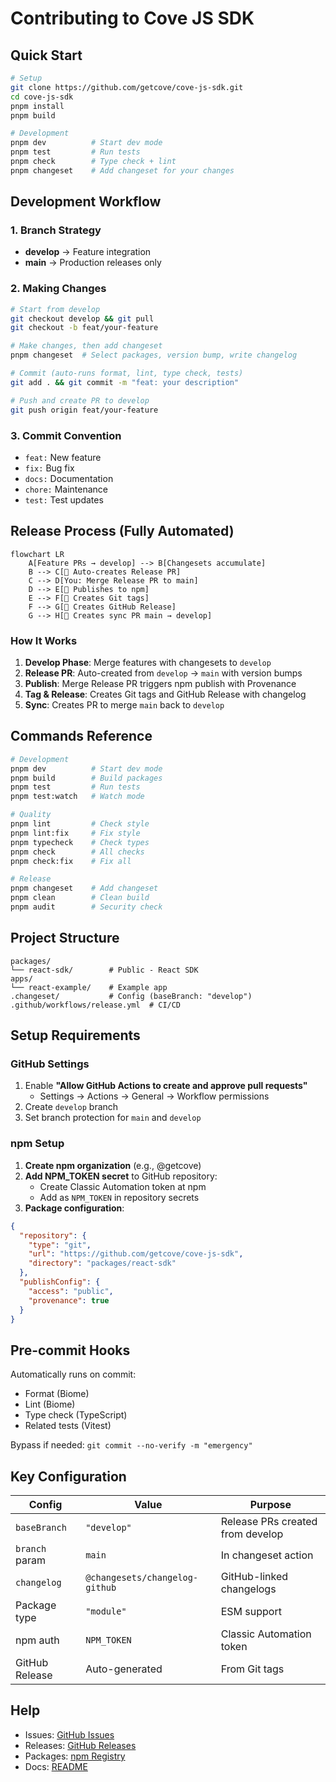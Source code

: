 # Contributing to Cove JS SDK

## Quick Start

```bash
# Setup
git clone https://github.com/getcove/cove-js-sdk.git
cd cove-js-sdk
pnpm install
pnpm build

# Development
pnpm dev          # Start dev mode
pnpm test         # Run tests
pnpm check        # Type check + lint
pnpm changeset    # Add changeset for your changes
```

## Development Workflow

### 1. Branch Strategy
- **develop** → Feature integration
- **main** → Production releases only

### 2. Making Changes
```bash
# Start from develop
git checkout develop && git pull
git checkout -b feat/your-feature

# Make changes, then add changeset
pnpm changeset  # Select packages, version bump, write changelog

# Commit (auto-runs format, lint, type check, tests)
git add . && git commit -m "feat: your description"

# Push and create PR to develop
git push origin feat/your-feature
```

### 3. Commit Convention
- `feat:` New feature
- `fix:` Bug fix  
- `docs:` Documentation
- `chore:` Maintenance
- `test:` Test updates

## Release Process (Fully Automated)

```mermaid
flowchart LR
    A[Feature PRs → develop] --> B[Changesets accumulate]
    B --> C[🤖 Auto-creates Release PR]
    C --> D[You: Merge Release PR to main]
    D --> E[🤖 Publishes to npm]
    E --> F[🤖 Creates Git tags]
    F --> G[🤖 Creates GitHub Release]
    G --> H[🤖 Creates sync PR main → develop]
```

### How It Works
1. **Develop Phase**: Merge features with changesets to `develop`
2. **Release PR**: Auto-created from `develop` → `main` with version bumps
3. **Publish**: Merge Release PR triggers npm publish with Provenance
4. **Tag & Release**: Creates Git tags and GitHub Release with changelog
5. **Sync**: Creates PR to merge `main` back to `develop`

## Commands Reference

```bash
# Development
pnpm dev          # Start dev mode
pnpm build        # Build packages
pnpm test         # Run tests
pnpm test:watch   # Watch mode

# Quality
pnpm lint         # Check style
pnpm lint:fix     # Fix style
pnpm typecheck    # Check types
pnpm check        # All checks
pnpm check:fix    # Fix all

# Release
pnpm changeset    # Add changeset
pnpm clean        # Clean build
pnpm audit        # Security check
```

## Project Structure

```
packages/
└── react-sdk/        # Public - React SDK
apps/
└── react-example/    # Example app
.changeset/           # Config (baseBranch: "develop")
.github/workflows/release.yml  # CI/CD
```

## Setup Requirements

### GitHub Settings
1. Enable **"Allow GitHub Actions to create and approve pull requests"**
   - Settings → Actions → General → Workflow permissions
2. Create `develop` branch
3. Set branch protection for `main` and `develop`

### npm Setup
1. **Create npm organization** (e.g., @getcove)
2. **Add NPM_TOKEN secret** to GitHub repository:
   - Create Classic Automation token at npm
   - Add as `NPM_TOKEN` in repository secrets
3. **Package configuration**:
```json
{
  "repository": {
    "type": "git",
    "url": "https://github.com/getcove/cove-js-sdk",
    "directory": "packages/react-sdk"
  },
  "publishConfig": {
    "access": "public",
    "provenance": true
  }
}
```

## Pre-commit Hooks
Automatically runs on commit:
- Format (Biome)
- Lint (Biome)
- Type check (TypeScript)
- Related tests (Vitest)

Bypass if needed: `git commit --no-verify -m "emergency"`

## Key Configuration

| Config | Value | Purpose |
|--------|-------|---------|
| `baseBranch` | `"develop"` | Release PRs created from develop |
| `branch` param | `main` | In changeset action |
| `changelog` | `@changesets/changelog-github` | GitHub-linked changelogs |
| Package type | `"module"` | ESM support |
| npm auth | `NPM_TOKEN` | Classic Automation token |
| GitHub Release | Auto-generated | From Git tags |

## Help

- Issues: [GitHub Issues](https://github.com/getcove/cove-js-sdk/issues)
- Releases: [GitHub Releases](https://github.com/getcove/cove-js-sdk/releases)
- Packages: [npm Registry](https://www.npmjs.com/org/getcove)
- Docs: [README](./README.md)